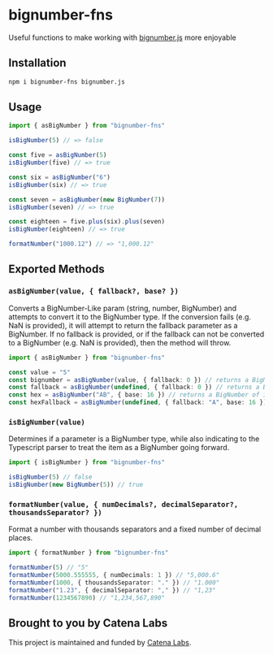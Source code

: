 # bignumber-fns

Useful functions to make working with [bignumber.js](https://mikemcl.github.io/bignumber.js/) more enjoyable

## Installation

```sh
npm i bignumber-fns bignumber.js
```

## Usage

```ts
import { asBigNumber } from "bignumber-fns"

isBigNumber(5) // => false

const five = asBigNumber(5)
isBigNumber(five) // => true

const six = asBigNumber("6")
isBigNumber(six) // => true

const seven = asBigNumber(new BigNumber(7))
isBigNumber(seven) // => true

const eighteen = five.plus(six).plus(seven)
isBigNumber(eighteen) // => true

formatNumber("1000.12") // => "1,000.12"
```

## Exported Methods

### `asBigNumber(value, { fallback?, base? })`

Converts a BigNumber-Like param (string, number, BigNumber) and attempts to convert it to the BigNumber type. If the conversion fails (e.g. NaN is provided), it will attempt to return the fallback parameter as a BigNumber. If no fallback is provided, or if the fallback can not be converted to a BigNumber (e.g. NaN is provided), then the method will throw.

```ts
import { asBigNumber } from "bignumber-fns"

const value = "5"
const bignumber = asBigNumber(value, { fallback: 0 }) // returns a BigNumber of 5
const fallback = asBigNumber(undefined, { fallback: 0 }) // returns a BigNumber of 0
const hex = asBigNumber("AB", { base: 16 }) // returns a BigNumber of 171
const hexFallback = asBigNumber(undefined, { fallback: "A", base: 16 }) // returns a BigNumber of 10
```

### `isBigNumber(value)`

Determines if a parameter is a BigNumber type, while also indicating to the Typescript parser to treat the item as a BigNumber going forward.

```ts
import { isBigNumber } from "bignumber-fns"

isBigNumber(5) // false
isBigNumber(new BigNumber(5)) // true
```

### `formatNumber(value, { numDecimals?, decimalSeparator?, thousandsSeparator? })`

Format a number with thousands separators and a fixed number of decimal places.

```ts
import { formatNumber } from "bignumber-fns"

formatNumber(5) // "5"
formatNumber(5000.555555, { numDecimals: 1 }) // "5,000.6"
formatNumber(1000, { thousandsSeparator: "." }) // "1.000"
formatNumber("1.23", { decimalSeparator: "," }) // "1,23"
formatNumber(1234567890) // "1,234,567,890"
```

## Brought to you by Catena Labs

This project is maintained and funded by [Catena Labs](https://catena.xyz).

